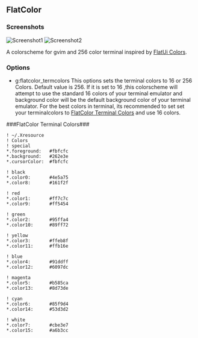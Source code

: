 ## FlatColor ##

### Screenshots ###
![Screenshot1](http://s30.postimg.org/moikcmfvl/vim.png)
![Screenshot2](http://s30.postimg.org/rbt7s4sm9/vim2.png)

A colorscheme for gvim and 256 color terminal inspired by [FlatUi Colors](http://flatuicolors.com/).

### Options ###
  * g:flatcolor_termcolors
    This options sets the terminal colors to 16 or 256 Colors. Default value is 256.
    If it is set to 16 ,this colorscheme will attempt to use the standard 16 colors of your terminal emulator and background color will be the default background color of your terminal emulator.
    For the best colors in terminal, its recommended to set set your terminalcolors to [FlatColor Terminal Colors](#flatcolor-terminal-colors) and use 16 colors.

###FlatColor Terminal Colors###
```
! ~/.Xresource
! Colors
! special
*.foreground:   #fbfcfc
*.background:   #262e3e
*.cursorColor:  #fbfcfc

! black
*.color0:       #4e5a75
*.color8:       #161f2f

! red
*.color1:       #ff7c7c
*.color9:       #ff5454

! green
*.color2:       #95ffa4
*.color10:      #89ff72

! yellow
*.color3:       #ffeb8f
*.color11:      #ffb16e

! blue
*.color4:       #91ddff
*.color12:      #6097dc

! magenta
*.color5:       #b585ca
*.color13:      #8d73de

! cyan
*.color6:       #85f9d4
*.color14:      #53d3d2

! white
*.color7:       #cbe3e7
*.color15:      #a6b3cc
```
